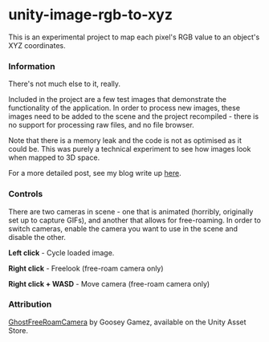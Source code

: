 # unity-image-rgb-to-xyz

This is an experimental project to map each pixel's RGB value to an object's XYZ coordinates.

### Information

There's not much else to it, really.

Included in the project are a few test images that demonstrate the functionality of the application. In order to process new images, these images need to be added to the scene and the project recompiled - there is no support for processing raw files, and no file browser.

Note that there is a memory leak and the code is not as optimised as it could be. This was purely a technical experiment to see how images look when mapped to 3D space.

For a more detailed post, see my blog write up [here](https://programmerkb.wordpress.com/2017/06/17/colour-to-spatial-mapping-image-processor/).

### Controls

There are two cameras in scene - one that is animated (horribly, originally set up to capture GIFs), and another that allows for free-roaming. In order to switch cameras, enable the camera you want to use in the scene and disable the other.

**Left click**          - Cycle loaded image.

**Right click**         - Freelook (free-roam camera only)

**Right click + WASD**  - Move camera (free-roam camera only)

### Attribution

[GhostFreeRoamCamera](https://www.assetstore.unity3d.com/en/#!/content/19250) by Goosey Gamez, available on the Unity Asset Store.
